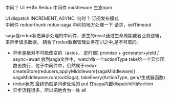 中间？  UI <->$n Redux 
中间件  middleware  生态npm  


UI  dispatch INCREMENT_ASYNC;
何时？  订阅发布模式  
中间件 redux-thunk redux-saga
中间的地方处理一下  请求，setTimeout  

saga是redux状态异步处理的中间件，原生的react通过生命周期或者业务逻辑，来异步请求数据，
耦合了redux数据管理业务在UI之中,是不可取的。
- 异步是绝对不可能改变的（axios， 定时器)
    promise + generator+yield / async+await 
  放到saga文件中，watch每一个actionType take给一个异步函数去执行，位于中间件中，仍然属于redux createStore(reducers,applyMiddleware(sagaMiddleware))
  sagaMiddleware.run(rootSaga);
  takeEvery(ActionType, gen//生成器函数)
- redux状态 最终仍然是同步处理的 put 在saga内部dispatch同步action
- 异步流程很多，所以把他合为一处 all

